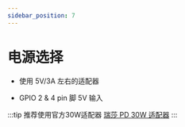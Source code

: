 ```yaml
---
sidebar_position: 7
---
```


# 电源选择

- 使用 5V/3A 左右的适配器

- GPIO 2 & 4 pin 脚 5V 输入

:::tip
推荐使用官方30W适配器 [瑞莎 PD 30W 适配器](/accessories/pd_30w.md)
:::
